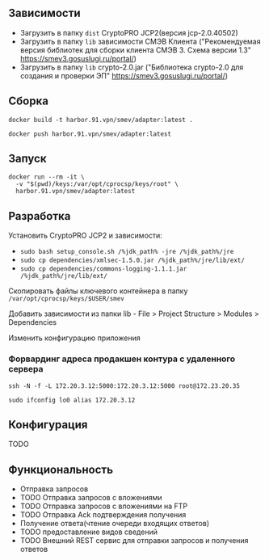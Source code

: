 ## Зависимости

- Загрузить в папку `dist` CryptoPRO JCP2(версия jcp-2.0.40502)
- Загрузить в папку `lib` зависимости СМЭВ Клиента ("Рекомендуемая версия библиотек для сборки клиента СМЭВ 3. Схема версии 1.3" https://smev3.gosuslugi.ru/portal/)
- Загрузить в папку `lib` crypto-2.0.jar ("Библиотека crypto-2.0 для создания и проверки ЭП" https://smev3.gosuslugi.ru/portal/)

## Сборка

`docker build -t harbor.91.vpn/smev/adapter:latest .`

`docker push harbor.91.vpn/smev/adapter:latest`

## Запуск

```
docker run --rm -it \
  -v "$(pwd)/keys:/var/opt/cprocsp/keys/root" \
  harbor.91.vpn/smev/adapter:latest
```

## Разработка

Установить CryptoPRO JCP2 и зависимости:
- `sudo bash setup_console.sh /%jdk_path% -jre /%jdk_path%/jre`
- `sudo cp dependencies/xmlsec-1.5.0.jar /%jdk_path%/jre/lib/ext/`
- `sudo cp dependencies/commons-logging-1.1.1.jar /%jdk_path%/jre/lib/ext/`

Скопировать файлы ключевого контейнера в папку `/var/opt/cprocsp/keys/$USER/smev`

Добавить зависимости из папки lib - File > Project Structure > Modules > Dependencies

Изменить конфигурацию приложения

### Форвардинг адреса продакшен контура с удаленного сервера

`ssh -N -f -L 172.20.3.12:5000:172.20.3.12:5000 root@172.23.20.35`

`sudo ifconfig lo0 alias 172.20.3.12`

## Конфигурация

TODO

## Функциональность
- Отправка запросов
- TODO Отправка запросов с вложениями
- TODO Отправка запросов с вложениями на FTP
- TODO Отправка Ack подтверждения получения
- Получение ответа(чтение очереди входящих ответов)
- TODO предоставление видов сведений
- TODO Внешний REST сервис для отправки запросов и получения ответов